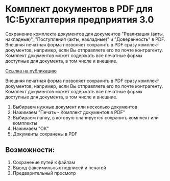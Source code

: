 # Комплект документов в PDF для 1С:Бухгалтерия предприятия 3.0
Сохранение комплекта документов для документов "Реализация (акты, накладные)", "Поступления (акты, накладные)" и "Доверенность" в PDF.
Внешняя печатная форма позволяет сохранить в PDF сразу комплект документов, например, если Вы отправляете его по почте контрагенту. Комплект документов может содержать все печатные формы доступные для документа, в том числе и внешние.

[Ссылка на публикацию](https://infostart.ru/public/1266460/)

Внешняя печатная форма позволяет сохранить в PDF сразу комплект документов, например, если Вы отправляете его по почте контрагенту. Комплект документов может содержать все печатные формы доступные для документа, в том числе и внешние.
1. Выбираем нужные документ или несколько документов
2. Нажимаем "Печать - Комплект документов в PDF"
3. Выбираем папку, в которую планируется сохранить комплект или комплекты
4. Нажимаем "ОК"
5. Документы сохранены в PDF

## Возможности:
1. Сохранение путей к файлам
2. Вывод факсимильных подписей и печатей
3. Предварительный просмотр
